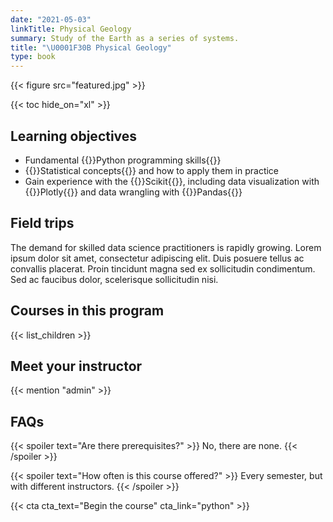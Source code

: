 ```yaml
---
date: "2021-05-03"
linkTitle: Physical Geology
summary: Study of the Earth as a series of systems.
title: "\U0001F30B Physical Geology"
type: book
---
```


{{< figure src="featured.jpg" >}}

{{< toc hide_on="xl" >}}

## Learning objectives

- Fundamental {{<hl>}}Python programming skills{{</hl>}}
- {{<hl>}}Statistical concepts{{</hl>}} and how to apply them in practice
- Gain experience with the {{<hl>}}Scikit{{</hl>}}, including data visualization with {{<hl>}}Plotly{{</hl>}} and data wrangling with {{<hl>}}Pandas{{</hl>}}

## Field trips

The demand for skilled data science practitioners is rapidly growing. Lorem ipsum dolor sit amet, consectetur adipiscing elit. Duis posuere tellus ac convallis placerat. Proin tincidunt magna sed ex sollicitudin condimentum. Sed ac faucibus dolor, scelerisque sollicitudin nisi.

## Courses in this program

{{< list_children >}}

## Meet your instructor

{{< mention "admin" >}}

## FAQs

{{< spoiler text="Are there prerequisites?" >}}
No, there are none.
{{< /spoiler >}}

{{< spoiler text="How often is this course offered?" >}}
Every semester, but with different instructors.
{{< /spoiler >}}

{{< cta cta_text="Begin the course" cta_link="python" >}}
